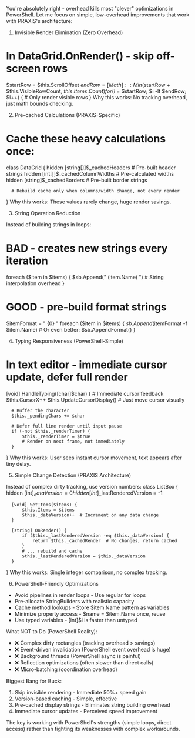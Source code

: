  You're absolutely right - overhead kills most "clever" optimizations in PowerShell.
   Let me focus on simple, low-overhead improvements that work with PRAXIS's
  architecture:

  1. Invisible Render Elimination (Zero Overhead)

  # In DataGrid.OnRender() - skip off-screen rows
  $startRow = $this.ScrollOffset
  $endRow = [Math]::Min($startRow + $this.VisibleRowCount, $this.Items.Count)
  for ($i = $startRow; $i -lt $endRow; $i++) {
      # Only render visible rows
  }
  Why this works: No tracking overhead, just math bounds checking.

  2. Pre-cached Calculations (PRAXIS-Specific)

  # Cache these heavy calculations once:
  class DataGrid {
      hidden [string[]]$_cachedHeaders      # Pre-built header strings
      hidden [int[]]$_cachedColumnWidths    # Pre-calculated widths
      hidden [string]$_cachedBorders        # Pre-built border strings

      # Rebuild cache only when columns/width change, not every render
  }
  Why this works: These values rarely change, huge render savings.

  3. String Operation Reduction

  Instead of building strings in loops:
  # BAD - creates new strings every iteration
  foreach ($item in $items) {
      $sb.Append("   $($item.Name)   ")  # String interpolation overhead
  }

  # GOOD - pre-build format strings
  $itemFormat = "   {0}   "
  foreach ($item in $items) {
      $sb.Append($itemFormat -f $item.Name)  # Or even better: $sb.AppendFormat()
  }

  4. Typing Responsiveness (PowerShell-Simple)

  # In text editor - immediate cursor update, defer full render
  [void] HandleTyping([char]$char) {
      # Immediate cursor feedback
      $this.CursorX++
      $this.UpdateCursorDisplay()  # Just move cursor visually

      # Buffer the character
      $this._pendingChars += $char

      # Defer full line render until input pause
      if (-not $this._renderTimer) {
          $this._renderTimer = $true
          # Render on next frame, not immediately
      }
  }
  Why this works: User sees instant cursor movement, text appears after tiny delay.

  5. Simple Change Detection (PRAXIS Architecture)

  Instead of complex dirty tracking, use version numbers:
  class ListBox {
      hidden [int]$_dataVersion = 0
      hidden [int]$_lastRenderedVersion = -1

      [void] SetItems($items) {
          $this.Items = $items
          $this._dataVersion++  # Increment on any data change
      }

      [string] OnRender() {
          if ($this._lastRenderedVersion -eq $this._dataVersion) {
              return $this._cachedRender  # No changes, return cached
          }
          # ... rebuild and cache
          $this._lastRenderedVersion = $this._dataVersion
      }
  }
  Why this works: Single integer comparison, no complex tracking.

  6. PowerShell-Friendly Optimizations

  - Avoid pipelines in render loops - Use regular for loops
  - Pre-allocate StringBuilders with realistic capacity
  - Cache method lookups - Store $item.Name pattern as variables
  - Minimize property access - $name = $item.Name once, reuse
  - Use typed variables - [int]$i is faster than untyped

  What NOT to Do (PowerShell Reality):

  - ❌ Complex dirty rectangles (tracking overhead > savings)
  - ❌ Event-driven invalidation (PowerShell event overhead is huge)
  - ❌ Background threads (PowerShell async is painful)
  - ❌ Reflection optimizations (often slower than direct calls)
  - ❌ Micro-batching (coordination overhead)

  Biggest Bang for Buck:

  1. Skip invisible rendering - Immediate 50%+ speed gain
  2. Version-based caching - Simple, effective
  3. Pre-cached display strings - Eliminates string building overhead
  4. Immediate cursor updates - Perceived speed improvement

  The key is working with PowerShell's strengths (simple loops, direct access) rather
   than fighting its weaknesses with complex workarounds.
